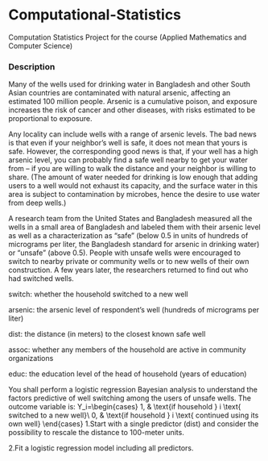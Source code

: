 # Computational-Statistics
Computation Statistics Project for the course (Applied Mathematics and Computer Science)

### Description
Many of the wells used for drinking water in Bangladesh and other South Asian countries are contaminated with natural arsenic, affecting an estimated 100 million people. Arsenic is a cumulative poison, and exposure increases the risk of cancer and other diseases, with risks estimated to be proportional to exposure.

Any locality can include wells with a range of arsenic levels. The bad news is that even if your neighbor’s well is safe, it does not mean that yours is safe. However, the corresponding good news is that, if your well has a high arsenic level, you can probably find a safe well nearby to get your water from – if you are willing to walk the distance and your neighbor is willing to share. (The amount of water needed for drinking is low enough that adding users to a well would not exhaust its capacity, and the surface water in this area is subject to contamination by microbes, hence the desire to use water from deep wells.)

A research team from the United States and Bangladesh measured all the wells in a small area of Bangladesh and labeled them with their arsenic level as well as a characterization as “safe” (below 0.5 in units of hundreds of micrograms per liter, the Bangladesh standard for arsenic in drinking water) or “unsafe” (above 0.5). People with unsafe wells were encouraged to switch to nearby private or community wells or to new wells of their own construction. A few years later, the researchers returned to find out who had switched wells.

switch: whether the household switched to a new well

arsenic: the arsenic level of respondent’s well (hundreds of micrograms per liter)

dist: the distance (in meters) to the closest known safe well

assoc: whether any members of the household are active in community organizations

educ: the education level of the head of household (years of education)


You shall perform a logistic regression Bayesian analysis to understand the factors predictive of well switching among the users of unsafe wells.
The outcome variable is:
Y_i=\begin{cases}
1, & \text{if household } i \text{ switched to a new well}\\
0, & \text{if household } i \text{ continued using its own well}
\end{cases}
1.Start with a single predictor (dist) and consider the possibility to rescale the distance to 100-meter units.

2.Fit a logistic regression model including all predictors.
